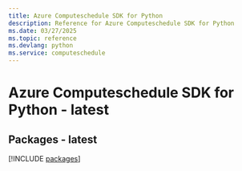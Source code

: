 ```yaml
---
title: Azure Computeschedule SDK for Python
description: Reference for Azure Computeschedule SDK for Python
ms.date: 03/27/2025
ms.topic: reference
ms.devlang: python
ms.service: computeschedule
---
```

# Azure Computeschedule SDK for Python - latest
## Packages - latest
[!INCLUDE [packages](computeschedule-index.md)]